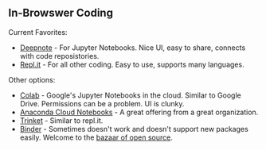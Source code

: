 In-Browswer Coding
-------

Current Favorites:

- [Deepnote](deepnote.com) - For Jupyter Notebooks. Nice UI, easy to share, connects with code reposistories.
- [Repl.it](Repl.it) - For all other coding. Easy to use, supports many languages.

Other options:

- [Colab](https://colab.research.google.com/notebooks/intro.ipynb) - Google's Jupyter Notebooks in the cloud. Similar to Google Drive. Permissions can be a problem. UI is clunky.
- [Anaconda Cloud Notebooks](https://anaconda.cloud/anaconda-tools) - A great offering from a great organization.
- [Trinket](https://trinket.io/) - Similar to repl.it.
- [Binder](https://mybinder.org/) - Sometimes doesn't work and doesn't support new packages easily. Welcome to the [bazaar of open source](https://en.wikipedia.org/wiki/The_Cathedral_and_the_Bazaar).

